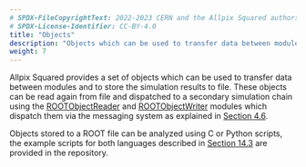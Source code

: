 ```yaml
---
# SPDX-FileCopyrightText: 2022-2023 CERN and the Allpix Squared authors
# SPDX-License-Identifier: CC-BY-4.0
title: "Objects"
description: "Objects which can be used to transfer data between modules."
weight: 7
---
```


Allpix Squared provides a set of objects which can be used to transfer data between modules and to store the simulation
results to file. These objects can be read again from file and dispatched to a secondary simulation chain using the
[ROOTObjectReader](../08_modules/rootobjectreader.md) and [ROOTObjectWriter](../08_modules/rootobjectwriter.md) modules which
dispatch them via the messaging system as explained in [Section 4.6](../04_framework/06_messages.md).

Objects stored to a ROOT file can be analyzed using C or Python scripts, the example scripts for both languages described in
[Section 14.3](14_additional/root_analysis_macros.md) are provided in the repository.
